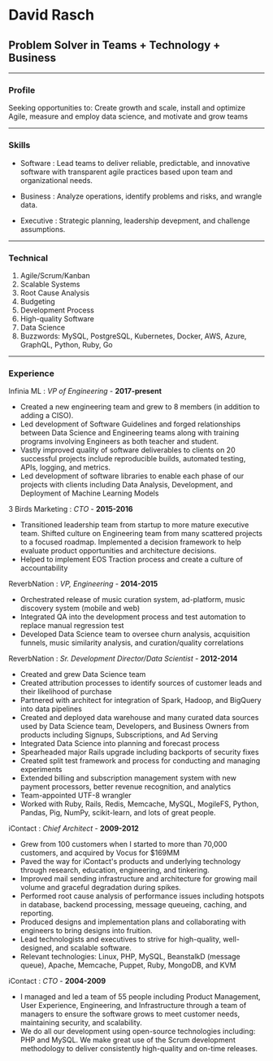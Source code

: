 # David Rasch
## Problem Solver in Teams + Technology + Business

------

### Profile

Seeking opportunities to: Create growth and scale, install and optimize Agile, measure and employ data science, and motivate and grow teams

------

### Skills

* Software
  : Lead teams to deliver reliable, predictable, and innovative software with transparent agile practices based upon team and organizational needs.

* Business
  : Analyze operations, identify problems and risks, and wrangle data.

* Executive
  : Strategic planning, leadership devepment, and challenge assumptions.

-------

### Technical

1. Agile/Scrum/Kanban
2. Scalable Systems
3. Root Cause Analysis
4. Budgeting
5. Development Process
6. High-quality Software
7. Data Science
8. Buzzwords: MySQL, PostgreSQL, Kubernetes, Docker, AWS, Azure, GraphQL, Python, Ruby, Go

------

### Experience 

Infinia ML : *VP of Engineering* - __2017-present__
- Created a new engineering team and grew to 8 members (in addition to adding a CISO).
- Led development of Software Guidelines and forged relationships between Data Science and Engineering teams along with training programs involving Engineers as both teacher and student.
- Vastly improved quality of software deliverables to clients on 20 successful projects include reproducible builds, automated testing, APIs, logging, and metrics.
- Led development of software libraries to enable each phase of our projects with clients including Data Analysis, Development, and Deployment of Machine Learning Models

3 Birds Marketing : *CTO* - __2015-2016__
- Transitioned leadership team from startup to more mature executive team. Shifted culture on Engineering team from many scattered projects to a focused roadmap. Implemented a decision framework to help evaluate product opportunities and architecture decisions.
- Helped to implement EOS Traction process and create a culture of accountability


ReverbNation : *VP, Engineering* - __2014-2015__
- Orchestrated release of music curation system, ad-platform, music discovery system (mobile and web)
- Integrated QA into the development process and test automation to replace manual regression test
- Developed Data Science team to oversee churn analysis, acquisition funnels, music similarity analysis, and curation/quality correlations 

ReverbNation : *Sr. Development Director/Data Scientist* - __2012-2014__
- Created and grew Data Science team
- Created attribution processes to identify sources of customer leads and their likelihood of purchase
- Partnered with architect for integration of Spark, Hadoop, and BigQuery into data pipelines
- Created and deployed data warehouse and many curated data sources used by Data Science team, Developers, and Business Owners from products including Signups, Subscriptions, and Ad Serving
- Integrated Data Science into planning and forecast process
- Spearheaded major Rails upgrade including backports of security fixes
- Created split test framework and process for conducting and managing experiments
- Extended billing and subscription management system with new payment processors, better revenue recognition, and analytics
- Team-appointed UTF-8 wrangler
- Worked with Ruby, Rails, Redis, Memcache, MySQL, MogileFS, Python, Pandas, Pig, NumPy, scikit-learn, and lots of great people. 

iContact : *Chief Architect* - __2009-2012__
- Grew from 100 customers when I started to more than 70,000 customers, and acquired by Vocus for $169MM
- Paved the way for iContact's products and underlying technology through research, education, engineering, and tinkering.
- Improved mail sending infrastructure and architecture for growing mail volume and graceful degradation during spikes.
- Performed root cause analysis of performance issues including hotspots in database, backend processing, message queueing, caching, and reporting.
- Produced designs and implementation plans and collaborating with engineers to bring designs into fruition.
- Lead technologists and executives to strive for high-quality, well-designed, and scalable software.
- Relevant technologies: Linux, PHP, MySQL, BeanstalkD (message queue), Apache, Memcache, Puppet, Ruby, MongoDB, and KVM

iContact : *CTO* - __2004-2009__
- I managed and led a team of 55 people including Product Management, User Experience, Engineering, and Infrastructure through a team of managers to ensure the software grows to meet customer needs, maintaining security, and scalability.
- We do all our development using open-source technologies including: PHP and MySQL. We make great use of the Scrum development methodology to deliver consistently high-quality and on-time releases.